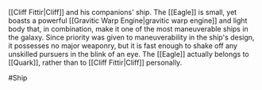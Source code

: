 <span class="people">[[Cliff Fittir|Cliff]]</span> and his companions' ship.  The <span class="miscellaneous">[[Eagle]]</span> is small, yet boasts a powerful <span class="miscellaneous">[[Gravitic Warp Engine|gravitic warp engine]]</span> and light body that, in combination, make it one of the most maneuverable ships in the galaxy.
Since priority was given to maneuverability in the ship's design, it possesses no major weaponry, but it is fast enough to shake off any unskilled pursuers in the blink of an eye.
The <span class="miscellaneous">[[Eagle]]</span> actually belongs to <span class="miscellaneous">[[Quark]]</span>, rather than to <span class="people">[[Cliff Fittir|Cliff]]</span> personally.

#Ship